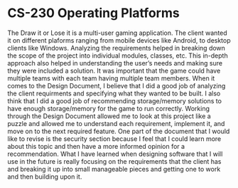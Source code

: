 # CS-230 Operating Platforms

The Draw it or Lose it is a multi-user gaming application. The client wanted it on different plaforms ranging from mobile devices like Android, to desktop clients like Windows. Analyzing the requirements helped in breaking down the scope of the project into individual modules, classes, etc. This in-depth approach also helped in understanding the user’s needs and making sure they were included a solution. It was important that the game could have multiple teams with each team having multiple team members. When it comes to the Design Document, I believe that I did a good job of analyzing the client requirments and specifying what they wanted to be built. I also think that I did a good job of recommending storage/memory solutions to have enough storage/memory for the game to run correctly. Working through the Design Document allowed me to look at this project like a puzzle and allowed me to understand each requirement, implement it, and move on to the next required feature. One part of the document that I would like to revise is the security section because I feel that I could learn more about this topic and then have a more informed opinion for a recommendation. What I have learned when designing software that I will use in the future is really focusing on the requirements that the client has and breaking it up into small manageable pieces and getting one to work and then building upon it.
